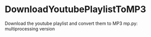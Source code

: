 # DownloadYoutubePlaylistToMP3
Download the youtube playlist and convert them to MP3
mp.py: multiprocessing version
